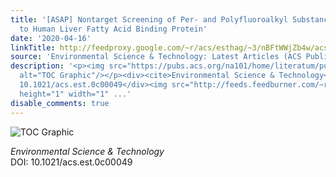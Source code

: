 ```yaml
---
title: '[ASAP] Nontarget Screening of Per- and Polyfluoroalkyl Substances Binding
  to Human Liver Fatty Acid Binding Protein'
date: '2020-04-16'
linkTitle: http://feedproxy.google.com/~r/acs/esthag/~3/nBFtWWjZb4w/acs.est.0c00049
source: 'Environmental Science & Technology: Latest Articles (ACS Publications)'
description: '<p><img src="https://pubs.acs.org/na101/home/literatum/publisher/achs/journals/content/esthag/0/esthag.ahead-of-print/acs.est.0c00049/20200416/images/medium/es0c00049_0008.gif"
  alt="TOC Graphic"/></p><div><cite>Environmental Science & Technology</cite></div><div>DOI:
  10.1021/acs.est.0c00049</div><img src="http://feeds.feedburner.com/~r/acs/esthag/~4/nBFtWWjZb4w"
  height="1" width="1" ...'
disable_comments: true
---
```

<p><img src="https://pubs.acs.org/na101/home/literatum/publisher/achs/journals/content/esthag/0/esthag.ahead-of-print/acs.est.0c00049/20200416/images/medium/es0c00049_0008.gif" alt="TOC Graphic"/></p><div><cite>Environmental Science & Technology</cite></div><div>DOI: 10.1021/acs.est.0c00049</div><img src="http://feeds.feedburner.com/~r/acs/esthag/~4/nBFtWWjZb4w" height="1" width="1" ...